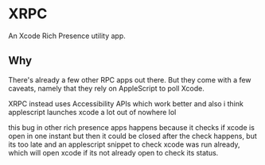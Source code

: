 # XRPC
An Xcode Rich Presence utility app. 

## Why
There's already a few other RPC apps out there. But they come with a few caveats, namely that they rely on AppleScript to poll Xcode.

XRPC instead uses Accessibility APIs which work better and also i think applescript launches xcode a lot out of nowhere lol

this bug in other rich presence apps happens because it checks if xcode is open in one instant but then it could be closed after the check happens, but its too late and an applescript snippet to check xcode was run already, which will open xcode if its not already open to check its status.

